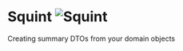 Squint <img src="https://cdn.rawgit.com/p14n/squint/master/squint.svg" alt="Squint" style="padding-bottom: -20px"/>
======

Creating summary DTOs from your domain objects
